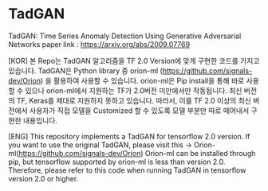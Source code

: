 # TadGAN

TadGAN: Time Series Anomaly Detection Using Generative Adversarial Networks
paper link : https://arxiv.org/abs/2009.07769

[KOR]
본 Repo는 TadGAN 알고리즘을 TF 2.0 Version에 맞게 구현한 코드를 가지고 있습니다.
TadGAN은 Python library 중 orion-ml (https://github.com/signals-dev/Orion) 을 활용하여 사용할 수 있습니다.
orion-ml은 Pip install을 통해 바로 사용할 수 있으나 orion-ml에서 지원하는 TF가 2.0버전 미만에서만 작동됩니다. 
최신 버전의 TF, Keras를 제대로 지원하지 못하고 있습니다. 따라서, 이를 TF 2.0 이상의 최신 버전에서
사용자가 직접 모델을 Customized 할 수 있도록 모델 부분만 따로 떼어내서 구현한 내용입니다.

[ENG]
This repository implements a TadGAN for tensorflow 2.0 version. 
If you want to use the original TadGAN, please visit this -> Orion-ml(https://github.com/signals-dev/Orion)
Orion-ml can be installed through pip, but tensorflow supported by orion-ml is less than version 2.0. 
Therefore, please refer to this code when running TadGAN in tensorflow version 2.0 or higher.
